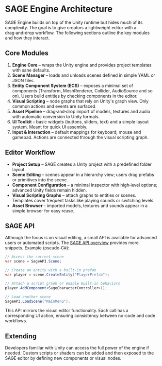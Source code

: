 # SAGE Engine Architecture

SAGE Engine builds on top of the Unity runtime but hides much of its complexity. The goal is to give creators a lightweight editor with a drag‑and‑drop workflow. The following sections outline the key modules and how they interact.

## Core Modules

1. **Engine Core** – wraps the Unity engine and provides project templates with sane defaults.
2. **Scene Manager** – loads and unloads scenes defined in simple YAML or JSON files.
3. **Entity Component System (ECS)** – exposes a minimal set of components (Transform, MeshRenderer, Collider, AudioSource and so on). Users build entities by checking components in the editor.
4. **Visual Scripting** – node graphs that rely on Unity's graph view. Only common actions and events are surfaced.
5. **Asset Pipeline** – drag‑and‑drop import of models, textures and audio with automatic conversion to Unity formats.
6. **UI Toolkit** – basic widgets (buttons, sliders, text) and a simple layout system. Meant for quick UI assembly.
7. **Input & Interaction** – default mappings for keyboard, mouse and gamepad. Actions are connected through the visual scripting graph.

## Editor Workflow

- **Project Setup** – SAGE creates a Unity project with a predefined folder layout.
- **Scene Editing** – scenes appear in a hierarchy view; users drag prefabs or primitives into the scene.
- **Component Configuration** – a minimal inspector with high‑level options; advanced Unity fields remain hidden.
- **Visual Scripting Graphs** – attach graphs to entities or scenes. Templates cover frequent tasks like playing sounds or switching levels.
- **Asset Browser** – imported models, textures and sounds appear in a simple browser for easy reuse.

## SAGE API

Although the focus is on visual editing, a small API is available for advanced users or automated scripts. The [SAGE API overview](SAGE_API.md) provides more snippets. Example (pseudo‑C#):

```csharp
// Access the current scene
var scene = SageAPI.Scene;

// Create an entity with a built-in prefab
var player = scene.CreateEntity("PlayerPrefab");

// Attach a script graph or enable built-in behaviors
player.AddComponent<SageCharacterController>();

// Load another scene
SageAPI.LoadScene("MainMenu");
```

This API mirrors the visual editor functionality. Each call has a corresponding UI action, ensuring consistency between no-code and code workflows.

## Extending

Developers familiar with Unity can access the full power of the engine if needed. Custom scripts or shaders can be added and then exposed to the SAGE editor by defining new components or visual nodes.


